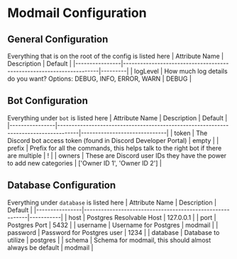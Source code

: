 # Modmail Configuration

## General Configuration
Everything that is on the root of the config is listed here
| Attribute Name | Description                                                         | Default |
|----------------|---------------------------------------------------------------------|---------|
| logLevel       | How much log details do you want? Options: DEBUG, INFO, ERROR, WARN | DEBUG   |

## Bot Configuration
Everything under `bot` is listed here
| Attribute Name | Description                                                                         | Default                      |
|----------------|-------------------------------------------------------------------------------------|------------------------------|
| token          | The Discord bot access token (found in Discord Developer Portal)                    | empty                        |
| prefix         | Prefix for all the commands, this helps talk to the right bot if there are multiple | !                            |
| owners         | These are Discord user IDs they have the power to add new categories                | ['Owner ID 1', 'Owner ID 2'] |

## Database Configuration
Everything under `database` is listed here
| Attribute Name | Description                                              | Default   |
|----------------|----------------------------------------------------------|-----------|
| host           | Postgres Resolvable Host                                 | 127.0.0.1 |
| port           | Postgres Port                                            | 5432      |
| username       | Username for Postgres                                    | modmail   |
| password       | Password for Postgres user                               | 1234      |
| database       | Database to utilize                                      | postgres  |
| schema         | Schema for modmail, this should almost always be default | modmail   |
